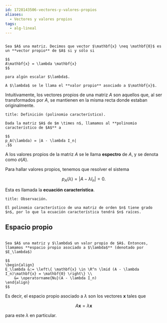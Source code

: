 ```yaml
---
id: 1728143506-vectores-y-valores-propios
aliases:
  - Vectores y valores propios
tags:
  - alg-lineal
---
```


```ad-definition

Sea $A$ una matriz. Decimos que vector $\mathbf{x} \neq \mathbf{0}$ es un **vector propio** de $A$ si y sólo si

$$
A\mathbf{x} = \lambda \mathbf{x}
$$

para algún escalar $\lambda$.

A $\lambda$ se le llama el **valor propio** asociado a $\mathbf{x}$.

```

Intuitivamente, los vectores propios de una matriz $A$ son aquellos que, al ser transformados por $A$, se mantienen en la misma recta donde estaban originalmente.

```ad-definition
title: Definición (polinomio característico).

Dada la matriz $A$ de $m \times n$, llamamos al **polinomio característico de $A$** a

$$
p_A(\lambda) = |A - \lambda I_n|
.$$

```

A los valores propios de la matriz $A$ se le llama **espectro** de $A$, y se denota como $\sigma(A)$.

Para hallar valores propios, tenemos que resolver el sistema

$$
p_A(\lambda) = \left| A - \lambda I_n \right| = 0
.$$

Esta es llamada la **ecuación característica**.

```ad-proposition
title: Observación.

El polinomio característico de una matriz de orden $n$ tiene grado $n$, por lo que la ecuación característica tendrá $n$ raíces.

```

## Espacio propio

```ad-definition

Sea $A$ una matriz y $\lambda$ un valor propio de $A$. Entonces, llamamos **espacio propio asociado a $\lambda$** (denotado por $E_\lambda$)

$$
\begin{align}
E_\lambda &:= \left\{ \mathbf{x} \in \R^n \lmid (A - \lambda I_n)\mathbf{x} = \mathbf{0} \right\} \\
    &= \operatorname{Nu}(A - \lambda I_n)
\end{align}
$$

```

Es decir, el espacio propio asociado a $\lambda$ son los vectores $\mathbf{x}$ tales que

$$
A\mathbf{x} = \lambda \mathbf{x}
$$

para este $\lambda$ en particular.
